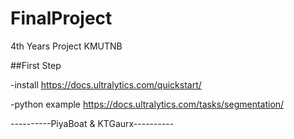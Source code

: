 # FinalProject
4th Years Project KMUTNB

##First Step

-install
https://docs.ultralytics.com/quickstart/

-python example
https://docs.ultralytics.com/tasks/segmentation/

----------PiyaBoat & KTGaurx----------
